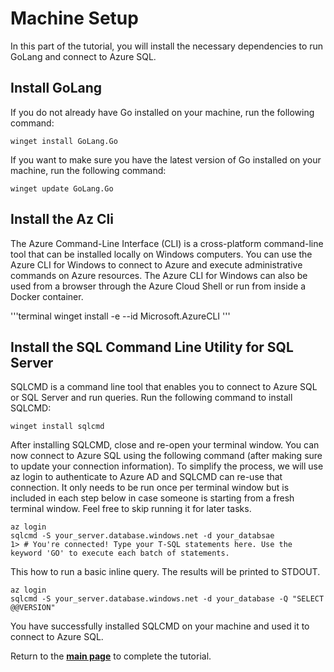 # Machine Setup 

In this part of the tutorial, you will install the necessary dependencies to run GoLang and connect to Azure SQL.

## Install GoLang

If you do not already have Go installed on your machine, run the following command:

```terminal
winget install GoLang.Go 
```
If you want to make sure you have the latest version of Go installed on your machine, run the following command:

```terminal
winget update GoLang.Go
```

## Install the Az Cli

The Azure Command-Line Interface (CLI) is a cross-platform command-line tool that can be installed locally on Windows computers. You can use the Azure CLI for Windows to connect to Azure and execute administrative commands on Azure resources. The Azure CLI for Windows can also be used from a browser through the Azure Cloud Shell or run from inside a Docker container.

'''terminal
winget install -e --id Microsoft.AzureCLI
'''

## Install the SQL Command Line Utility for SQL Server

SQLCMD is a command line tool that enables you to connect to Azure SQL or SQL Server and run queries. Run the following command to install SQLCMD:

```terminal
winget install sqlcmd 
```

After installing SQLCMD, close and re-open your terminal window. You can now connect to Azure SQL using the following command (after making sure to update your connection information). To simplify the process, we will use az login to authenticate to Azure AD and SQLCMD can re-use that connection. It only needs to be run once per terminal window but is included in each step below in case someone is starting from a fresh terminal window. Feel free to skip running it for later tasks.

```terminal
az login
sqlcmd -S your_server.database.windows.net -d your_databsae
1> # You're connected! Type your T-SQL statements here. Use the keyword 'GO' to execute each batch of statements.
```

This how to run a basic inline query. The results will be printed to STDOUT.

```terminal
az login
sqlcmd -S your_server.database.windows.net -d your_database -Q "SELECT @@VERSION"
``` 

You have successfully installed SQLCMD on your machine and used it to connect to Azure SQL.


Return to the [**main page**](Readme.md) to complete the tutorial.
